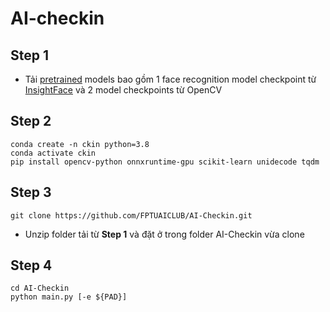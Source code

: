 # AI-checkin

## Step 1
- Tải [pretrained](https://drive.google.com/file/d/1LySevGtWg0srT400iG4DrUmJYgS3CaN9/view?usp=sharing) models bao gồm 1 face recognition model checkpoint từ [InsightFace](https://github.com/deepinsight/insightface) và 2 model checkpoints từ OpenCV
## Step 2
```
conda create -n ckin python=3.8
conda activate ckin
pip install opencv-python onnxruntime-gpu scikit-learn unidecode tqdm
```

## Step 3
```
git clone https://github.com/FPTUAICLUB/AI-Checkin.git
```
- Unzip folder tải từ **Step 1** và đặt ở trong folder AI-Checkin vừa clone


## Step 4
```
cd AI-Checkin
python main.py [-e ${PAD}]  
```